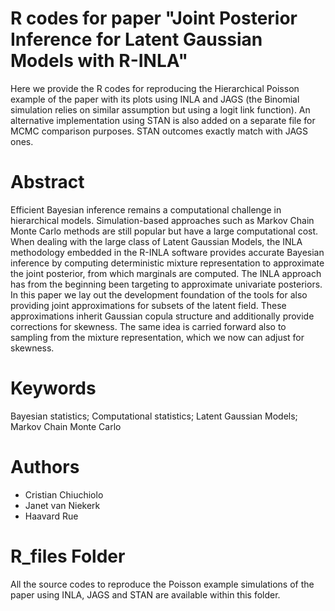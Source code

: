 # R codes for paper "Joint Posterior Inference for Latent Gaussian Models with R-INLA"

Here we provide the R codes for reproducing the Hierarchical Poisson example of the paper with its plots using INLA and JAGS (the Binomial simulation
relies on similar assumption but using a logit link function). An alternative implementation using STAN is also added on a separate file for MCMC comparison purposes. STAN outcomes exactly match with JAGS ones. 

# Abstract

Efficient Bayesian inference remains a computational challenge in hierarchical models. Simulation-based approaches such as Markov Chain Monte Carlo methods are still popular but have a large computational cost. When dealing with the large class of Latent Gaussian Models, the INLA methodology embedded in the R-INLA software provides accurate Bayesian inference by computing deterministic mixture representation to approximate the joint posterior, from which marginals are computed. The INLA approach has from the beginning been targeting to approximate univariate  posteriors. In this paper we lay out the development foundation of the tools for also providing joint approximations for subsets of the latent field. These approximations inherit Gaussian copula structure and additionally provide corrections for skewness. The same idea is carried forward also to sampling from the mixture representation, which we now can adjust for skewness. 

# Keywords

Bayesian statistics; Computational statistics; Latent Gaussian Models; Markov Chain Monte Carlo

# Authors

- Cristian Chiuchiolo
- Janet van Niekerk
- Haavard Rue

# R_files Folder

All the source codes to reproduce the Poisson example simulations of the paper using INLA, JAGS and STAN are available within this folder. 
